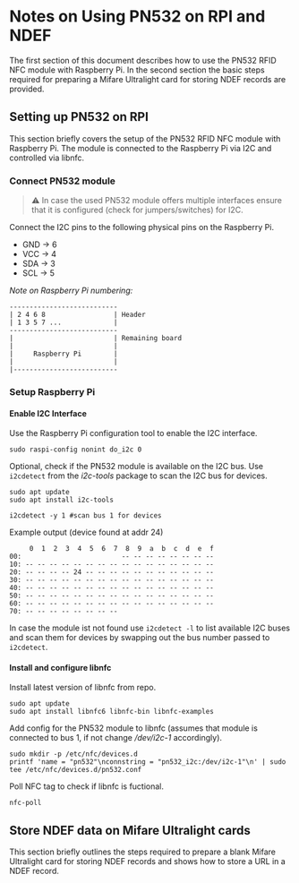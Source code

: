# Notes on Using PN532 on RPI and NDEF
The first section of this document describes how to use the PN532 RFID NFC module with Raspberry Pi. In the second section the basic steps required for preparing a Mifare Ultralight card for storing NDEF records are provided.


## Setting up PN532 on RPI
This section briefly covers the setup of the PN532 RFID NFC module with Raspberry Pi. The module is connected to the Raspberry Pi via I2C and controlled via libnfc.

### Connect PN532 module
> :warning: In case the used PN532 module offers multiple interfaces ensure that it is configured (check for jumpers/switches) for I2C.

Connect the I2C pins to the following physical pins on the Raspberry Pi.
 * GND -> 6
 * VCC -> 4
 * SDA -> 3
 * SCL -> 5

*Note on Raspberry Pi numbering:*
```
---------------------------
| 2 4 6 8                 | Header
| 1 3 5 7 ...             |
---------------------------
|                         | Remaining board
|                         |
|     Raspberry Pi        |
|                         |
|--------------------------
```

### Setup Raspberry Pi
#### Enable I2C Interface
Use the Raspberry Pi configuration tool to enable the I2C interface.
```
sudo raspi-config nonint do_i2c 0
```

Optional, check if the PN532 module is available on the I2C bus. Use `i2cdetect` from the *i2c-tools* package to scan the I2C bus for devices.
```
sudo apt update
sudo apt install i2c-tools

i2cdetect -y 1 #scan bus 1 for devices
```
Example output (device found at addr 24)
```
     0  1  2  3  4  5  6  7  8  9  a  b  c  d  e  f
00:                         -- -- -- -- -- -- -- --
10: -- -- -- -- -- -- -- -- -- -- -- -- -- -- -- --
20: -- -- -- -- 24 -- -- -- -- -- -- -- -- -- -- --
30: -- -- -- -- -- -- -- -- -- -- -- -- -- -- -- --
40: -- -- -- -- -- -- -- -- -- -- -- -- -- -- -- --
50: -- -- -- -- -- -- -- -- -- -- -- -- -- -- -- --
60: -- -- -- -- -- -- -- -- -- -- -- -- -- -- -- --
70: -- -- -- -- -- -- -- --
```
In case the module ist not found use `i2cdetect -l` to list available I2C buses and scan them for devices by swapping out the bus number passed to `i2cdetect`.


#### Install and configure libnfc
Install latest version of libnfc from repo.
```
sudo apt update
sudo apt install libnfc6 libnfc-bin libnfc-examples
```

Add config for the PN532 module to libnfc (assumes that module is connected to bus 1, if not change */dev/i2c-1* accordingly).
```
sudo mkdir -p /etc/nfc/devices.d
printf 'name = "pn532"\nconnstring = "pn532_i2c:/dev/i2c-1"\n' | sudo tee /etc/nfc/devices.d/pn532.conf
```

Poll NFC tag to check if libnfc is fuctional.
```
nfc-poll
```

## Store NDEF data on Mifare Ultralight cards
This section briefly outlines the steps required to prepare a blank Mifare Ultralight card for storing NDEF records and shows how to store a URL in a NDEF record.

